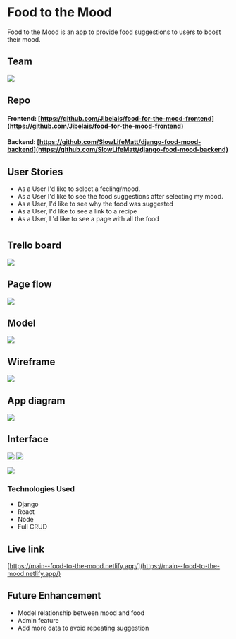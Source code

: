 # Food to the Mood

Food to the Mood is an app to provide food suggestions to users to boost their mood. 




## Team 

![](public/img/team.png)



## Repo

#### Frontend: [https://github.com/Jibelais/food-for-the-mood-frontend](https://github.com/Jibelais/food-for-the-mood-frontend)
#### Backend: [https://github.com/SlowLifeMatt/django-food-mood-backend](https://github.com/SlowLifeMatt/django-food-mood-backend)



## User Stories

* As a User I'd like to select a feeling/mood.
* As a User I'd like to see the food suggestions after selecting my mood.
* As a User, I'd like to see why the food was suggested
* As a User, I'd like to see a link to a recipe
* As a User, I 'd like to see  a page with all the food

#
## Trello board

![](public/img/trello.png)


## Page flow

![](public/img/page-flow.png)


## Model

![](public/img/model.png)



## Wireframe 

![](public/img/wireframe.png)

## App diagram

![](public/img/diagram.png)


## Interface
![](public/img/mood.png)
![](public/img/food.png)

![](public/img/responsive.png)



### Technologies Used

* Django
* React
* Node
* Full CRUD


## Live link
[https://main--food-to-the-mood.netlify.app/](https://main--food-to-the-mood.netlify.app/)

## Future Enhancement 

* Model relationship between mood and food 
* Admin feature
* Add more data to avoid repeating suggestion




